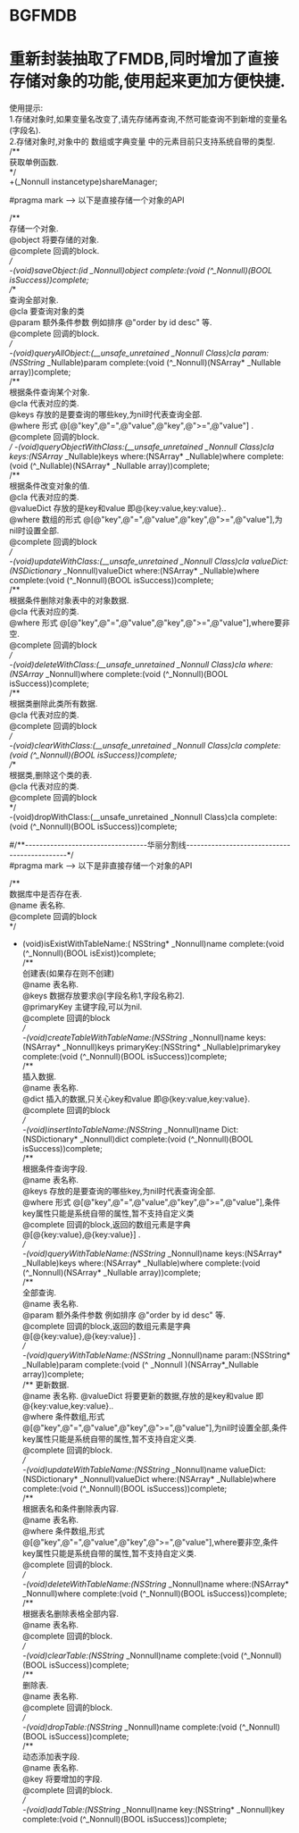 # BGFMDB
# 重新封装抽取了FMDB,同时增加了直接存储对象的功能,使用起来更加方便快捷.  
 使用提示:  
 1.存储对象时,如果变量名改变了,请先存储再查询,不然可能查询不到新增的变量名(字段名).   
 2.存储对象时,对象中的 数组或字典变量 中的元素目前只支持系统自带的类型.   
/**   
 获取单例函数.   
 */   
+(_Nonnull instancetype)shareManager;   
   
#pragma mark --> 以下是直接存储一个对象的API   
   
/**   
 存储一个对象.   
 @object 将要存储的对象.   
 @complete 回调的block.   
 */   
-(void)saveObject:(id _Nonnull)object complete:(void (^_Nonnull)(BOOL isSuccess))complete;   
/**   
 查询全部对象.   
 @cla 要查询对象的类   
 @param 额外条件参数 例如排序 @"order by id desc" 等.   
 @complete 回调的block.   
 */   
-(void)queryAllObject:(__unsafe_unretained _Nonnull Class)cla param:(NSString* _Nullable)param complete:(void (^_Nonnull)(NSArray* _Nullable array))complete;   
/**   
 根据条件查询某个对象.   
 @cla 代表对应的类.   
 @keys 存放的是要查询的哪些key,为nil时代表查询全部.   
 @where 形式 @[@"key",@"=",@"value",@"key",@">=",@"value"] .   
 @complete 回调的block.   
 */
-(void)queryObjectWithClass:(__unsafe_unretained _Nonnull Class)cla keys:(NSArray* _Nullable)keys where:(NSArray* _Nullable)where complete:(void (^_Nullable)(NSArray* _Nullable array))complete;   
/**   
 根据条件改变对象的值.      
 @cla 代表对应的类.   
 @valueDict 存放的是key和value 即@{key:value,key:value}..   
 @where 数组的形式 @[@"key",@"=",@"value",@"key",@">=",@"value"],为nil时设置全部.   
 @complete 回调的block   
 */   
-(void)updateWithClass:(__unsafe_unretained _Nonnull Class)cla valueDict:(NSDictionary* _Nonnull)valueDict where:(NSArray* _Nullable)where complete:(void (^_Nonnull)(BOOL isSuccess))complete;   
/**   
 根据条件删除对象表中的对象数据.   
 @cla 代表对应的类.   
 @where 形式 @[@"key",@"=",@"value",@"key",@">=",@"value"],where要非空.   
 @complete 回调的block   
 */   
-(void)deleteWithClass:(__unsafe_unretained _Nonnull Class)cla where:(NSArray* _Nonnull)where complete:(void (^_Nonnull)(BOOL isSuccess))complete;   
/**   
 根据类删除此类所有数据.   
 @cla 代表对应的类.   
 @complete 回调的block   
 */   
-(void)clearWithClass:(__unsafe_unretained _Nonnull Class)cla complete:(void (^_Nonnull)(BOOL isSuccess))complete;   
/**   
 根据类,删除这个类的表.   
 @cla 代表对应的类.   
 @complete 回调的block   
 */   
-(void)dropWithClass:(__unsafe_unretained _Nonnull Class)cla complete:(void (^_Nonnull)(BOOL isSuccess))complete;   
   
#/**----------------------------------华丽分割线---------------------------------------------*/   
#pragma mark --> 以下是非直接存储一个对象的API   
   
/**    
 数据库中是否存在表.   
 @name 表名称.   
 @complete 回调的block   
 */   
- (void)isExistWithTableName:( NSString* _Nonnull)name complete:(void (^_Nonnull)(BOOL isExist))complete;   
/**   
 创建表(如果存在则不创建)   
 @name 表名称.   
 @keys 数据存放要求@[字段名称1,字段名称2].   
 @primaryKey 主键字段,可以为nil.   
 @complete 回调的block   
 */   
-(void)createTableWithTableName:(NSString* _Nonnull)name keys:(NSArray* _Nonnull)keys primaryKey:(NSString* _Nullable)primarykey complete:(void (^_Nonnull)(BOOL isSuccess))complete;   
/**   
 插入数据.   
 @name 表名称.   
 @dict 插入的数据,只关心key和value 即@{key:value,key:value}.   
 @complete 回调的block   
 */   
-(void)insertIntoTableName:(NSString* _Nonnull)name Dict:(NSDictionary* _Nonnull)dict complete:(void (^_Nonnull)(BOOL isSuccess))complete;   
/**    
 根据条件查询字段.   
 @name 表名称.   
 @keys 存放的是要查询的哪些key,为nil时代表查询全部.   
 @where 形式 @[@"key",@"=",@"value",@"key",@">=",@"value"],条件key属性只能是系统自带的属性,暂不支持自定义类   
 @complete 回调的block,返回的数组元素是字典 @[@{key:value},@{key:value}] .   
 */   
-(void)queryWithTableName:(NSString* _Nonnull)name keys:(NSArray* _Nullable)keys where:(NSArray* _Nullable)where complete:(void (^_Nonnull)(NSArray* _Nullable array))complete;   
/**   
 全部查询.   
 @name 表名称.   
 @param 额外条件参数 例如排序 @"order by id desc" 等.   
 @complete 回调的block,返回的数组元素是字典 @[@{key:value},@{key:value}] .   
 */   
-(void)queryWithTableName:(NSString* _Nonnull)name param:(NSString* _Nullable)param complete:(void (^ _Nonnull )(NSArray*_Nullable array))complete;   
/**
 更新数据.   
 @name 表名称.
 @valueDict 将要更新的数据,存放的是key和value 即@{key:value,key:value}..   
 @where 条件数组,形式 @[@"key",@"=",@"value",@"key",@">=",@"value"],为nil时设置全部,条件key属性只能是系统自带的属性,暂不支持自定义类.   
 @complete 回调的block.   
 */   
-(void)updateWithTableName:(NSString* _Nonnull)name valueDict:(NSDictionary* _Nonnull)valueDict where:(NSArray* _Nullable)where complete:(void (^_Nonnull)(BOOL isSuccess))complete;   
/**   
 根据表名和条件删除表内容.   
 @name 表名称.   
 @where 条件数组,形式 @[@"key",@"=",@"value",@"key",@">=",@"value"],where要非空,条件key属性只能是系统自带的属性,暂不支持自定义类.   
 @complete 回调的block.   
 */   
-(void)deleteWithTableName:(NSString* _Nonnull)name where:(NSArray* _Nonnull)where complete:(void (^_Nonnull)(BOOL isSuccess))complete;   
/**   
 根据表名删除表格全部内容.   
 @name 表名称.   
 @complete 回调的block.   
 */   
-(void)clearTable:(NSString* _Nonnull)name complete:(void (^_Nonnull)(BOOL isSuccess))complete;   
/**   
 删除表.   
 @name 表名称.   
 @complete 回调的block.   
 */   
-(void)dropTable:(NSString* _Nonnull)name complete:(void (^_Nonnull)(BOOL isSuccess))complete;   
/**   
 动态添加表字段.   
 @name 表名称.   
 @key 将要增加的字段.   
 @complete 回调的block.   
 */   
-(void)addTable:(NSString* _Nonnull)name key:(NSString* _Nonnull)key complete:(void (^_Nonnull)(BOOL isSuccess))complete;   
